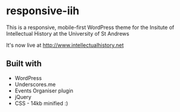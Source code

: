 # responsive-iih
This is a responsive, mobile-first WordPress theme for the Insitute of Intellectual History at the University of St Andrews

It's now live at http://www.intellectualhistory.net

## Built with
* WordPress
* Underscores.me
* Events Organiser plugin
* jQuery
* CSS - 14kb minified :)
